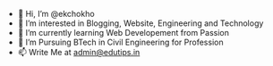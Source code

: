 - 👋 Hi, I’m @ekchokho
- 👀 I’m interested in Blogging, Website, Engineering and Technology
- 🌱 I’m currently learning Web Developement from Passion
- 💞️ I’m  Pursuing BTech in Civil Engineering for Profession
- 📫 Write Me at admin@edutips.in

<!---
ekchokho/ekchokho is a ✨ special ✨ repository because its `README.md` (this file) appears on your GitHub profile.
You can click the Preview link to take a look at your changes.
--->
